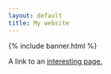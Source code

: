 ```yaml
---
layout: default
title: My website
---
```


{% include banner.html %}

<p>A link to an <a href="interesting.html">interesting page.</a></p>